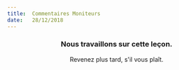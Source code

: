 ```yaml
---
title:  Commentaires Moniteurs
date:   28/12/2018
---
```


### <center>Nous travaillons sur cette leçon.</center>
<center>Revenez plus tard, s'il vous plaît.</center>